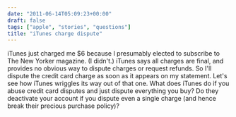 ```yaml
---
date: "2011-06-14T05:09:23+00:00"
draft: false
tags: ["apple", "stories", "questions"]
title: "iTunes charge dispute"
---
```

iTunes just charged me $6 because I presumably elected to subscribe to The New Yorker magazine. (I didn't.) iTunes says all charges are final, and provides no obvious way to dispute charges or request refunds. So I'll dispute the credit card charge as soon as it appears on my statement. Let's see how iTunes wriggles its way out of that one. What does iTunes do if you abuse credit card disputes and just dispute everything you buy? Do they deactivate your account if you dispute even a single charge (and hence break their precious purchase policy)?
